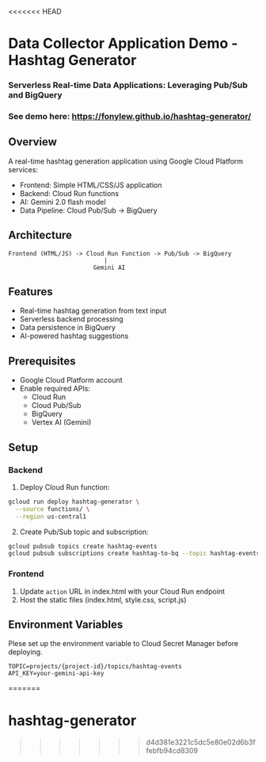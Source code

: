 <<<<<<< HEAD
# Data Collector Application Demo - Hashtag Generator
### Serverless Real-time Data Applications: Leveraging Pub/Sub and BigQuery

### See demo here: https://fonylew.github.io/hashtag-generator/

## Overview
A real-time hashtag generation application using Google Cloud Platform services:
- Frontend: Simple HTML/CSS/JS application
- Backend: Cloud Run functions
- AI: Gemini 2.0 flash model
- Data Pipeline: Cloud Pub/Sub -> BigQuery

## Architecture
```
Frontend (HTML/JS) -> Cloud Run Function -> Pub/Sub -> BigQuery
                           |
                        Gemini AI
```

## Features
- Real-time hashtag generation from text input
- Serverless backend processing
- Data persistence in BigQuery
- AI-powered hashtag suggestions

## Prerequisites
- Google Cloud Platform account
- Enable required APIs:
  - Cloud Run
  - Cloud Pub/Sub
  - BigQuery
  - Vertex AI (Gemini)

## Setup

### Backend
1. Deploy Cloud Run function:
```bash
gcloud run deploy hashtag-generator \
  --source functions/ \
  --region us-central1
```

2. Create Pub/Sub topic and subscription:
```bash
gcloud pubsub topics create hashtag-events
gcloud pubsub subscriptions create hashtag-to-bq --topic hashtag-events
```

### Frontend
1. Update `action` URL in index.html with your Cloud Run endpoint
2. Host the static files (index.html, style.css, script.js)

## Environment Variables
Plese set up the environment variable to Cloud Secret Manager before deploying.
```
TOPIC=projects/{project-id}/topics/hashtag-events
API_KEY=your-gemini-api-key
```
=======
# hashtag-generator
>>>>>>> d4d381e3221c5dc5e80e02d6b3ffebfb94cd8309
